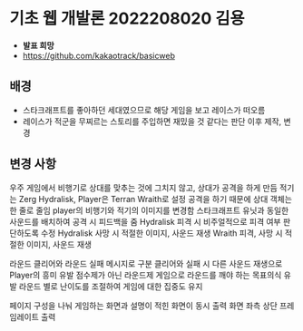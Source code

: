 # 기초 웹 개발론 2022208020 김용
* ****발표 희망****
* https://github.com/kakaotrack/basicweb

## 배경
* 스타크래프트를 좋아하던 세대였으므로 해당 게임을 보고 레이스가 떠오름
* 레이스가 적군을 무찌르는 스토리를 주입하면 재밌을 것 같다는 판단 이후 제작, 변경

## 변경 사항
우주 게임에서 비행기로 상대를 맞추는 것에 그치지 않고, 상대가 공격을 하게 만듬
적기는 Zerg Hydralisk, Player은 Terran Wraith로 설정
공격을 하기 때문에 상대 객체는 한 줄로 줄임
player의 비행기와 적기의 이미지를 변경함
스타크래프트 유닛과 동일한 사운드를 배치하여 공격 시 피드백을 줌
Hydralisk 피격 시 비주얼적으로 피격 여부 판단하도록 수정
Hydralisk 사망 시 적절한 이미지, 사운드 재생
Wraith 피격, 사망 시 적절한 이미지, 사운드 재생

라운드 클리어와 라운드 실패 메시지로 구분
클리어와 실패 시 다른 사운드 재생으로 Player의 흥미 유발
점수제가 아닌 라운드제 게임으로 라운드를 깨야 하는 목표의식 유발
라운드 별로 난이도를 조절하여 게임에 대한 집중도 유지

페이지 구성을 나눠 게임하는 화면과 설명이 적힌 화면이 동시 출력
화면 좌측 상단 프레임레이트 출력
